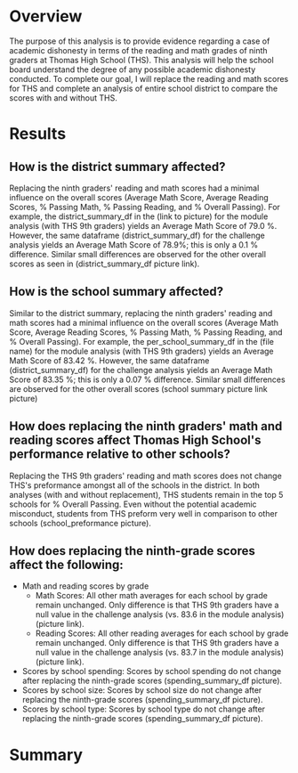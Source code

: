 # Overview

The purpose of this analysis is to provide evidence regarding a case of academic dishonesty in terms of the reading and math grades of ninth graders at Thomas High School (THS). This analysis will help the school board understand the degree of any possible academic dishonesty conducted. To complete our goal, I will replace the reading and math scores for THS and complete an analysis of entire school district to compare the scores with and without THS.

# Results
## How is the district summary affected?
Replacing the ninth graders' reading and math scores had a minimal influence on the overall scores (Average Math Score, Average Reading Scores, % Passing Math, % Passing Reading, and % Overall Passing). For example, the district_summary_df in the (link to picture) for the module analysis (with THS 9th graders) yields an Average Math Score of 79.0 %. However, the same dataframe (district_summary_df) for the challenge analysis yields an Average Math Score of 78.9%; this is only a 0.1 % difference. Similar small differences are observed for the other overall scores as seen in (district_summary_df picture link).

## How is the school summary affected?
Similar to the district summary, replacing the ninth graders' reading and math scores had a minimal influence on the overall scores (Average Math Score, Average Reading Scores, % Passing Math, % Passing Reading, and % Overall Passing). For example, the per_school_summary_df in the (file name) for the module analysis (with THS 9th graders) yields an Average Math Score of 83.42 %. However, the same dataframe (district_summary_df) for the challenge analysis yields an Average Math Score of 83.35 %; this is only a 0.07 % difference. Similar small differences are observed for the other overall scores (school summary picture link picture)

## How does replacing the ninth graders' math and reading scores affect Thomas High School's performance relative to other schools?
Replacing the THS 9th graders' reading and math scores does not change THS's preformance amongst all of the schools in the district. In both analyses (with and without replacement), THS students remain in the top 5 schools for % Overall Passing. Even without the potential academic misconduct, students from THS preform very well in comparison to other schools (school_preformance picture).

## How does replacing the ninth-grade scores affect the following:

- Math and reading scores by grade
  - Math Scores: All other math averages for each school by grade remain unchanged. Only difference is that THS 9th graders have a null value in the challenge analysis (vs. 83.6 in the module analysis) (picture link).
  - Reading Scores: All other reading averages for each school by grade remain unchanged. Only difference is that THS 9th graders have a null value in the challenge analysis (vs. 83.7 in the module analysis) (picture link).
- Scores by school spending: Scores by school spending do not change after replacing the ninth-grade scores (spending_summary_df picture).
- Scores by school size: Scores by school size do not change after replacing the ninth-grade scores (spending_summary_df picture).
- Scores by school type: Scores by school type do not change after replacing the ninth-grade scores (spending_summary_df picture).

# Summary
